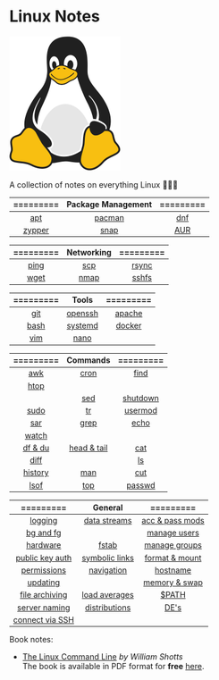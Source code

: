 # Linux Notes 

![Linux Penguin Logo](img/penguin.png)

A collection of notes on everything Linux 🐧🐧🐧


| ========= | Package Management | ========= |
| :-------: | :-------: | :-------: |
| [apt](pkg_mgmt/apt.md) | [pacman](pkg_mgmt/pacman.md) | [dnf](pkg_mgmt/dnf.md) |
| [zypper](pkg_mgmt/zypper.md) | [snap](pkg_mgmt/snap.md) | [AUR](pkg_mgmt/aur.md) |

| ========= | Networking | ========= |
| :-------: | :-------: | :-------: |
| [ping](networking/ping.md) | [scp](networking/scp.md) | [rsync](networking/rsync.md) |
| [wget](networking/wget.md) | [nmap](networking/nmap.md) | [sshfs](networking/sshfs.md) |

| ========= | Tools | ========= |
| :-------: | :-------: | :-------: |
| [git](tools/git/README.md) | [openssh](tools/openssh/README.md) | [apache](tools/apache.md) |
| [bash](tools/bash/README.md) | [systemd](tools/systemd/README.md) | [docker](tools/docker/README.md) |
| [vim](tools/vim/README.md) | [nano](tools/nano.md) | |

| ========= | Commands | ========= |
| :-------: | :-------: | :-------: |
| [awk](commands/awk.md) | [cron](commands/cron.md) | [find](commands/find.md) |
| [htop](commands/htop.md) | | |
| | [sed](commands/sed.md) | [shutdown](commands/shutdown.md) |
| [sudo](commands/sudo.md) | [tr](commands/tr.md) | [usermod](commands/usermod.md) |
| [sar](commands/sar.md) | [grep](commands/grep.md) | [echo](commands/echo.md) |
| [watch](commands/watch.md) | | |
| [df & du](commands/df_du.md) | [head & tail](commands/head_tail.md) | [cat](commands/cat.md) |
| [diff](commands/diff.md) | | [ls](commands/ls.md) |
| [history](misc/history.md) | [man](commands/man.md) | [cut](commands/cut.md) |
| [lsof](commands/lsof.md) | [top](commands/top.md) | [passwd](commands/passwd.md) |

| ========= | General | ========= |
| :-------: | :-------: | :-------: |
| [logging](misc/logging.md) | [data streams](misc/data-streams.md) | [acc & pass mods](misc/user_acc_and_pass_exp.md) |
| [bg and fg](misc/bg_fg.md) | | [manage users](misc/user_mgmt.md)|
| [hardware](misc/hw.md) | [fstab](misc/fstab.md) | [manage groups](misc/group_mgmt.md) |
| [public key auth](misc/pub_key.md) | [symbolic links](misc/sym_links.md) | [format & mount](misc/volume_mgmt.md) |
| [permissions](misc/permissions.md) | [navigation](misc/navigation.md) | [hostname](misc/hostname.md) |
| [updating](misc/updating.md) |  | [memory & swap](misc/mem_swap.md) |
| [file archiving](misc/archiving.md) | [load averages](misc/load_avg.md) | [$PATH](misc/path.md) |
| [server naming](misc/srv_naming.md) | [distributions](misc/distro.md) | [DE's](misc/de.md) |
| [connect via SSH](misc/connect_via_ssh.md) | | |

Book notes:

- [The Linux Command Line](books/book-tlcl/00-intro.md) *by William Shotts*  
  The book is available in PDF format for **free**
  [here](https://www.linuxcommand.org/tlcl.php).
